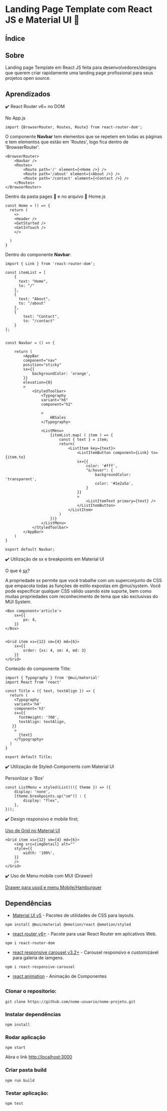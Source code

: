 # Landing Page Template com React JS e Material UI :dart:
## Índice

## Sobre

Landing page Template em React JS feita para desenvolvedores/designs que querem criar rapidamente uma landing page profissional para seus projetos open source. 


## Aprendizados

:heavy_check_mark: React Router v6+ no DOM

No App.js

`import {BrowserRouter, Routes, Route} from react-router-dom';`
 
O componente **Navbar** tem elementos que se repetem em todas as páginas e tem elementos que estão em 'Routes', logo fica dentro de 'BrowserRouter'.

```
<BrowserRouter>
    <Navbar />
    <Routes>
        <Route path='/' element={<Home />} />
        <Route path='/about' element={<About />} />
        <Route path='/contact' element={<Contact />} />
    </Routes>
</BrowserRouter>
```

Dentro da pasta pages :file_folder: e no arquivo :page_with_curl: Home.js

```
const Home = () => {
  return (
    <>
    <Header />
    <GetStarted />
    <GetInTouch />
    </>

  )
}
```


Dentro do componente **Navbar**:

```
import { Link } from 'react-router-dom';

const itemList = [
    {
      text: "Home",
      to: "/" 
    },
    {
      text: "About",
      to: "/about"
    },
    {
        text: "Contact",
        to: "/contact"
    }
];


const Navbar = () => {
    
    return (
        <AppBar 
        component="nav" 
        position="sticky"
        sx={{ 
            backgroundColor: 'orange', 
        }}
        elevation={0}
        >
            <StyledToolbar>
                <Typography
                variant="h6"
                component="h2"

                >
                    HBSales
                </Typography>
                
                <ListMenu>
                    {itemList.map( ( item ) => {
                        const { text } = item;
                        return(
                            <ListItem key={text}>
                                <ListItemButton component={Link} to={item.to}
                                sx={{
                                    color: '#fff',
                                    "&:hover": {
                                        backgroundColor: 'transparent',
                                        color: '#1e2a5a',
                                    }
                                }}
                                >
                                    <ListItemText primary={text} />
                                </ListItemButton>
                            </ListItem>
                        )
                    })}
                </ListMenu>
            </StyledToolbar>
        </AppBar>
    )
}

export default Navbar;
```



:heavy_check_mark: Utilização de sx e breakpoints em Material UI

O que é [sx](https://mui.com/system/getting-started/the-sx-prop/)?

A propriedade sx permite que você trabalhe com um superconjunto de CSS que empacota todas as funções de estilo expostas em @mui/system. Você pode especificar qualquer CSS válido usando este suporte, bem como muitas propriedades com reconhecimento de tema que são exclusivas do MUI System.


```
<Box component='article'>
    sx={{
        px: 4,
    }}
</Box>


<Grid item xs={12} sm={4} md={6}>
    sx={{
        order: {xs: 4, sm: 4, md: 3}
    }}
</Grid>
```


Conteúdo do componente Title:

```
import { Typography } from '@mui/material'
import React from 'react'

const Title = ({ text, textAlign }) => {
  return (
    <Typography 
    variant='h4'
    component='h3'
    sx={{ 
      fontWeight: '700',
      textAlign: textAlign,
   }}
    >
      {text}
    </Typography>
  )
}

export default Title;
```


:heavy_check_mark: Utilização de Styled-Components com Material UI

Personlizar o 'Box' 

```
const ListMenu = styled(List)(({ theme }) => ({
    display: 'none',
    [theme.breakpoints.up("sm")] : {
        display: "flex",
    },
}));
```



:heavy_check_mark: Design responsivo e mobile first;

[Uso de Grid no Material UI](https://mui.com/material-ui/react-grid/)

```react
<Grid item xs={12} sm={4} md={6}>
    <img src={imgDetail} alt="" 
    style={{
        width: '100%',
    }}
    />
</Grid>
```


:heavy_check_mark: Uso de Menu mobile com MUI (Drawer)

[Drawer para usod e menu Mobile/Hamburguer](https://mui.com/material-ui/react-drawer/)




## Dependências

- [Material UI v5](https://www.npmjs.com/package/@mui/material) - Pacotes de utilidades de CSS para layouts.

` npm install @mui/material @emotion/react @emotion/styled `


- [react router v6+]("react-router-dom": "^6.6.1") - Pacote para usar React Router em aplicativos Web.

`npm i react-router-dom`


- [react responsive carousel v3.2+](https://www.npmjs.com/package/react-responsive-carousel) - Carousel responsivo e customizável para galeria de iamgens.

`npm i react-responsive-carousel`


- [react animation](https://www.npmjs.com) - Animação de Componentes


##  

### Clonar o repositorio:

`git clone https://github.com/nome-usuario/nome-projeto.git`

### Instalar dependências

`npm install`

### Rodar aplicação

`npm start`

Abra o link [http://localhost:3000](http://localhost:3000) 

### Criar pasta build

`npm run build`

### Testar aplicação:

`npm test`
